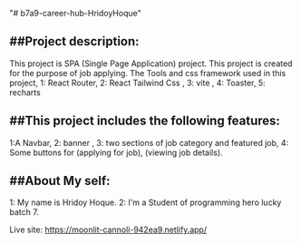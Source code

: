 "# b7a9-career-hub-HridoyHoque" 

##Project description: 
---------------------
This project is SPA (Single Page Application) project.
This project is created for the purpose of job applying.
The Tools and css framework used in this project,
1: React Router, 2: React Tailwind Css , 3:  vite , 4: Toaster, 5: recharts


##This project includes the following features:
-----------------------------------------------
1:A Navbar, 2: banner , 3: two sections of job category and featured job,
4: Some buttons for (applying for job), (viewing job details).


##About My self:
-----------------
1: My name is Hridoy Hoque.
2: I'm a Student of programming hero lucky batch 7.

Live site: https://moonlit-cannoli-942ea9.netlify.app/